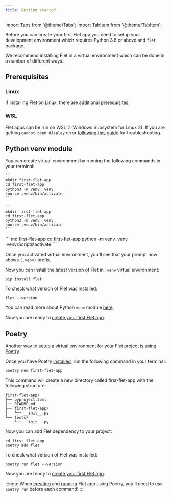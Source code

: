 ```yaml
---
title: Getting started
---
```


import Tabs from '@theme/Tabs';
import TabItem from '@theme/TabItem';

Before you can create your first Flet app you need to setup your development environment which requires Python 3.8 or above and `flet` package.

We recommend installing Flet in a virtual environment which can be done in a number of different ways.

## Prerequisites

### Linux

If installing Flet on Linux, there are additional [prerequisites](/docs/publish/linux#prerequisites).

### WSL

Flet apps can be run on WSL 2 (Windows Subsystem for Linux 2). If you are getting `cannot open display` error [following this guide](https://github.com/microsoft/wslg/wiki/Diagnosing-%22cannot-open-display%22-type-issues-with-WSLg) for troubleshooting.

## Python venv module

You can create virtual environment by running the following commands in your terminal:

<Tabs groupId="os">
  <TabItem value="mac" label="macOS" default>

    ```
    mkdir first-flet-app
    cd first-flet-app
    python3 -m venv .venv
    source .venv/bin/activate
    ```

  </TabItem>

  <TabItem value="linux" label="Linux" default>

    ```
    mkdir first-flet-app
    cd first-flet-app
    python3 -m venv .venv
    source .venv/bin/activate
    ```

  </TabItem>

  <TabItem value="windows" label="Windows">
    ```
    md first-flet-app
    cd first-flet-app
    python -m venv .venv
    .venv\Scripts\activate
    ```

  </TabItem>

</Tabs>

Once you activated virtual environment, you'll see that your prompt now shows `(.venv)` prefix.

Now you can install the latest version of Flet in `.venv` virtual environment:
```
pip install flet
```
To check what version of Flet was installed:
```
flet --version
```

You can read more about Python `venv` module [here](https://docs.python.org/3/library/venv.html).

Now you are ready to [create your first Flet app](create-flet-app).

## Poetry

Another way to setup a virtual environment for your Flet project is using [Poetry](https://python-poetry.org/docs/).

Once you have Poetry [installed](https://python-poetry.org/docs/#installation), run the following command in your terminal:
```
poetry new first-flet-app
```
This command will create a new directory called first-flet-app with the following structure:
```
first-flet-app/
├── pyproject.toml
├── README.md
├── first-flet-app/
│   └── __init__.py
└── tests/
    └── __init__.py
```
Now you can add Flet dependency to your project:  
```
cd first-flet-app
poetry add flet
```
To check what version of Flet was installed:
```
poetry run flet --version
```

Now you are ready to [create your first Flet app](create-flet-app). 

:::note
When [creating](create-flet-app) and [running](running-app) Flet app using Poetry, you'll need to use `poetry run` before each command!
:::

